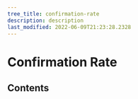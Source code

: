 ```yaml
---
tree_title: confirmation-rate
description: description
last_modified: 2022-06-09T21:23:28.2328
---
```


# Confirmation Rate

## Contents
